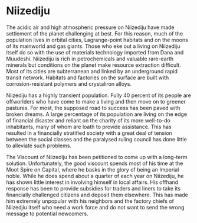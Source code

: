# Niizediju

The acidic air and high atmospheric pressure on Niizediju have made settlement of the planet challenging at best. For this reason, much of the population lives in orbital cities, Lagrange-point habitats and on the moons of its mainworld and gas giants. Those who eke out a living on Niizediju itself do so with the use of materials technology imported from Dana and Muudeshi. Niizediju is rich in petrochemicals and valuable rare-earth minerals but conditions on the planet make resource extraction difficult. Most of its cities are subterranean and linked by an underground rapid transit network. Habitats and factories on the surface are built with corrosion-resistant polymers and crystaliron alloys.

Niizediju has a highly transient population. Fully 40 percent of its people are offworlders who have come to make a living and then move on to greener pastures. For most, the supposed road to success has been paved with broken dreams. A large percentage of its population are living on the edge of financial disaster and reliant on the charity of its more well-to-do inhabitants, many of whom are loath to provide assistance. This has resulted in a financially stratified society with a great deal of tension between the social classes and the paralysed ruling council has done little to alleviate such problems.

The Viscount of Niizediju has been petitioned to come up with a long-term solution. Unfortunately, the good viscount spends most of his time at the Moot Spire on Capital, where he basks in the glory of being an Imperial noble. While he does spend about a quarter of each year on Niizediju, he has shown little interest in involving himself in local affairs. His offhand response has been to provide subsidies for traders and liners to take its financially challenged citizens and deposit them elsewhere. This has made him extremely unpopular with his neighbors and the factory chiefs of Niizedjiu itself who need a work force and do not want to send the wrong message to potential newcomers.
